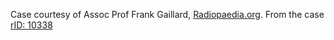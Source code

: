 Case courtesy of Assoc Prof Frank Gaillard, [Radiopaedia.org](https://radiopaedia.org/?lang=us). From the case [rID: 10338](https://radiopaedia.org/cases/10338?lang=us)